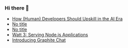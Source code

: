 ### Hi there 👋

<!-- daily.dev BOOKMARKS:START -->
- [How &lpar;Human&rpar; Developers Should Upskill in the AI Era](https://app.daily.dev/posts/UntsQfWgu?utm_source=rss&utm_medium=bookmarks&utm_campaign=PnGboN99PhXCxFrWGGg2C)
- [No title](https://app.daily.dev/posts/9N8mHBVL7?utm_source=rss&utm_medium=bookmarks&utm_campaign=PnGboN99PhXCxFrWGGg2C)
- [No title](https://app.daily.dev/posts/VabXyW5z4?utm_source=rss&utm_medium=bookmarks&utm_campaign=PnGboN99PhXCxFrWGGg2C)
- [Watt 3: Serving Node.js Applications](https://app.daily.dev/posts/eOSjHAwCA?utm_source=rss&utm_medium=bookmarks&utm_campaign=PnGboN99PhXCxFrWGGg2C)
- [Introducing Graphite Chat](https://app.daily.dev/posts/zQFbYWVcS?utm_source=rss&utm_medium=bookmarks&utm_campaign=PnGboN99PhXCxFrWGGg2C)
<!-- daily.dev BOOKMARKS:END -->

<!--
**dinesh4monto/dinesh4monto** is a ✨ _special_ ✨ repository because its `README.md` (this file) appears on your GitHub profile.

Here are some ideas to get you started:

- 🔭 I’m currently working on ...
- 🌱 I’m currently learning ...
- 👯 I’m looking to collaborate on ...
- 🤔 I’m looking for help with ...
- 💬 Ask me about ...
- 📫 How to reach me: ...
- 😄 Pronouns: ...
- ⚡ Fun fact: ...
-->
